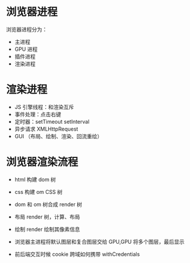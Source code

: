 # 浏览器进程

浏览器进程分为：

- 主进程
- GPU 进程
- 插件进程
- 渲染进程

# 渲染进程

- JS 引擎线程：和渲染互斥
- 事件处理：点击右键
- 定时器：setTimeout setInterval
- 异步请求 XMLHttpRequest
- GUI （布局、绘制、渲染、回流重绘）

# 浏览器渲染流程

- html 构建 dom 树
- css 构建 om CSS 树
- dom 和 om 树合成 render 树
- 布局 render 树，计算、布局
- 绘制 render 绘制其像素信息
- 浏览器主进程将默认图层和复合图层交给 GPU,GPU 将多个图层，最后显示

- 前后端交互时候 cookie 跨域如何携带 withCredentials
